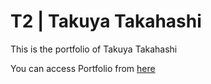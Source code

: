 # T2 | Takuya Takahashi
This is the portfolio of Takuya Takahashi

You can access Portfolio from [here](https://takuya-13068.github.io/portfolio/)

